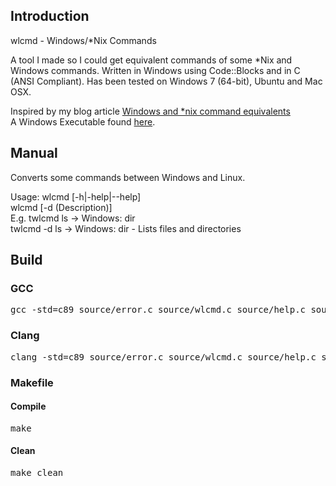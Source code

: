 <h2>Introduction</h2>
wlcmd - Windows/*Nix Commands</br>
<p>A tool I made so I could get equivalent commands of some *Nix and Windows commands. 
Written in Windows using Code::Blocks and in C (ANSI Compliant). Has been tested on Windows 7 (64-bit), Ubuntu and Mac OSX.</p>
Inspired by my blog article <a href="http://www.brendonbody.com/2013/01/28/windows-and-nix-command-equivalents/">Windows and *nix command equivalents</a><br/>
A Windows Executable found <a href="https://github.com/bbody/wlcmd/releases/latest">here</a>.
<h2>Manual</h2>
<p>Converts some commands between Windows and Linux.</p>
Usage: wlcmd [-h|-help|--help]<br />
<t>wlcmd [-d (Description)] <command><br />
E.g. twlcmd ls -> Windows: dir<br />
<t>twlcmd -d ls -> Windows: dir - Lists files and directories<br />
<h2>Build</h2>
<h3>GCC</h3>
<pre>gcc -std=c89 source/error.c source/wlcmd.c source/help.c source/main.c -o wlcmd</pre>
<h3>Clang</h3>
<pre>clang -std=c89 source/error.c source/wlcmd.c source/help.c source/main.c -o wlcmd</pre>
<h3>Makefile</h3>
<h4>Compile</h4>
<pre>make</pre>
<h4>Clean</h4>
<pre>make clean</pre>

